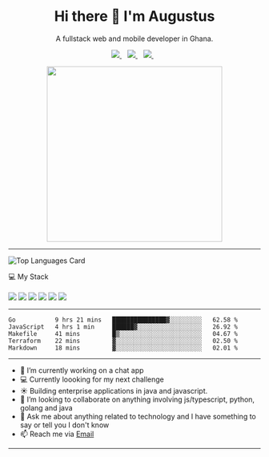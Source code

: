 


<h1 align='center'>
  Hi there 👋 I'm Augustus 
</h1>

<p align='center'>
  A fullstack web and mobile developer in Ghana.
</p>



<p align='center'>
  
  
  <a href="https://www.linkedin.com/in/augustusotu/">
    <img src="https://img.shields.io/badge/linkedin-%230077B5.svg?&style=for-the-badge&logo=linkedin&logoColor=white" />
  </a>&nbsp;&nbsp;
  <a href="https://instagram.com/iamaugustusotu">
    <img src="https://img.shields.io/badge/instagram-%23E4405F.svg?&style=for-the-badge&logo=instagram&logoColor=white" />        
  </a>&nbsp;&nbsp;
  <a href="https://twitter.com/augustusotu">
    <img src="https://img.shields.io/badge/Twitter-1DA1F2?style=for-the-badge&logo=twitter&logoColor=white" />        
  </a>&nbsp;&nbsp;
  
</p>

<p align='center'>
  <a href="#"><img src="https://github-readme-stats.vercel.app/api?username=augani&show_icons=true&count_private=true" width="350"></a>
</p>

<hr>
<p align='center'>
  
![Top Languages Card](https://github-readme-stats.vercel.app/api/top-langs/?username=augani&layout=compact&count_private=true&hide=css,html,less,scss)
  
</p>  


<p>
  💻 My Stack<br/><br/>
  <img src="https://img.shields.io/badge/Typescript-323330?style=for-the-badge&logo=typescript&logoColor=orange" />
  <img src="https://img.shields.io/badge/JavaScript-323330?style=for-the-badge&logo=javascript&logoColor=F7DF1E" />
  <img src="https://img.shields.io/badge/Go-00ADD8?style=for-the-badge&logo=go&logoColor=white" />
  <img src="https://img.shields.io/badge/Java-ED8B00?style=for-the-badge&logo=java&logoColor=white" />
  <img src="https://img.shields.io/badge/React-20232A?style=for-the-badge&logo=react&logoColor=61DAFB" />
  <img src="https://img.shields.io/badge/Rust-00599C?style=for-the-badge&logo=rust&logoColor=white" />
</p>

<hr>

<!--START_SECTION:waka-->
```text
Go           9 hrs 21 mins   ███████████████▓░░░░░░░░░   62.58 % 
JavaScript   4 hrs 1 min     ██████▓░░░░░░░░░░░░░░░░░░   26.92 % 
Makefile     41 mins         █▒░░░░░░░░░░░░░░░░░░░░░░░   04.67 % 
Terraform    22 mins         ▓░░░░░░░░░░░░░░░░░░░░░░░░   02.50 % 
Markdown     18 mins         ▓░░░░░░░░░░░░░░░░░░░░░░░░   02.01 % 
```
<!--END_SECTION:waka-->


<hr>

- 🔭 I’m currently working on a chat app
- 💻 Currently loooking for my next challenge
- ☀️ Building enterprise applications in java and javascript.
- 👯 I’m looking to collaborate on anything involving js/typescript, python, golang and java
- 💬 Ask me about anything related to technology and I have something to say or tell you I don't know
- 📫 Reach me via [Email](mailto:augani7@gmail.com?subject=From%20github)




<hr>




<!--
**Augani/Augani** is a ✨ _special_ ✨ repository because its `README.md` (this file) appears on your GitHub profile.

Here are some ideas to get you started:

- 🔭 I’m currently working on ...
- 🌱 I’m currently learning ...
- 👯 I’m looking to collaborate on ...
- 🤔 I’m looking for help with ...
- 💬 Ask me about ...
- 📫 How to reach me: ...
- 😄 Pronouns: ...
- ⚡ Fun fact: ...
-->
